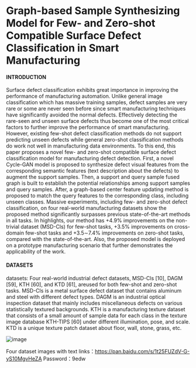 # Graph-based Sample Synthesizing Model for Few- and Zero-shot Compatible Surface Defect Classification in Smart Manufacturing

#### INTRODUCTION
Surface defect classification exhibits great importance in improving the performance of manufacturing automation. Unlike general image classification which has massive training samples, defect samples are very rare or some are never seen before since smart manufacturing techniques have significantly avoided the normal defects. Effectively detecting the rare-seen and unseen surface defects thus become one of the most critical factors to further improve the performance of smart manufacturing. However, existing few-shot defect classification methods do not support predicting unseen defects while general zero-shot classification methods do work not well in manufacturing data environments. To this end, this paper proposes a novel few- and zero-shot compatible surface defect classification model for manufacturing defect detection. First, a novel Cycle-GAN model is proposed to synthesize defect visual features from the corresponding semantic features (text description about the defects) to augment the support samples. Then, a support and query sample fused graph is built to establish the potential relationships among support samples and query samples. After, a graph-based center feature updating method is proposed to match the query features to the corresponding class, including unseen classes. Massive experiments, including few- and zero-shot defect classification, on four real-world manufacturing datasets show the proposed method significantly surpasses previous state-of-the-art methods in all tasks. In highlights, our method has +4.9% improvements on the non-trivial dataset (MSD-Cls) for few-shot tasks, +3.5% improvements on cross-domain few-shot tasks and +3.5∼7.4% improvements on zero-shot tasks, compared with the state-of-the-art. Also, the proposed model is deployed on a prototype manufacturing scenario that further demonstrates the applicability of the work.

#### DATASETS
datasets: Four real-world industrial defect datasets, MSD-Cls [10], DAGM [59], KTH [60], and KTD [61], areused for both few-shot and zero-shot tasks. MSD-Cls is a metal surface defect dataset that contains aluminum and steel with different defect types. DAGM is an industrial optical inspection dataset that mainly includes miscellaneous defects on various statistically textured backgrounds. KTH is a manufacturing texture dataset that consists of a small amount of sample data for each class in the texture image database KTH-TIPS [60] under different illumination, pose, and scale. KTD is a unique texture patch dataset about floor, wall, stone, grass, etc.

![image](https://user-images.githubusercontent.com/78714645/219295126-1592d849-8c85-4837-a789-5af8749272e5.png)

Four dataset images with text links：https://pan.baidu.com/s/1t25FUZdV-G-yS10MgvHeZA    Password：9edw

